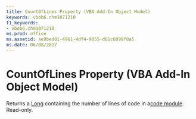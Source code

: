 ```yaml
---
title: CountOfLines Property (VBA Add-In Object Model)
keywords: vbob6.chm1071210
f1_keywords:
- vbob6.chm1071210
ms.prod: office
ms.assetid: ae9bed01-4961-4df4-9855-d61c6099f8a5
ms.date: 06/08/2017
---
```



# CountOfLines Property (VBA Add-In Object Model)



Returns a [Long](../../Glossary/vbe-glossary.md) containing the number of lines of code in a[code module](../../Glossary/vbe-glossary.md). Read-only.

